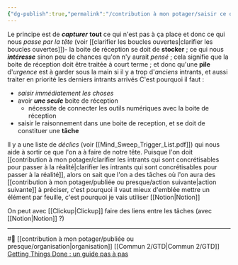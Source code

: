```yaml
---
{"dg-publish":true,"permalink":"/contribution à mon potager/saisir ce qui est nouveau dans une boite de reception avec GTD/"}
---
```


Le principe est de ***capturer*** **tout** ce qui n'est pas à ça place et donc ce qui nous *passe par la tête* (voir [[clarifier les boucles ouvertes\|clarifier les boucles ouvertes]])- la boite de réception se doit de **stocker** ; ce qui nous ***intéresse*** sinon peu de chances qu'on n'y aurait *pensé* ; cela signifie que la boite de réception doit être traitée à court terme ; et donc qu'une **pile** d'*urgence* est à garder sous la main si il y a trop d'*anciens* intrants, et aussi traiter en priorité les derniers intrants arrivés
C'est pourquoi il faut : 
- *saisir immédiatement les choses*
- avoir ***une seule*** boite de réception
	- nécessite de connecter les outils numériques avec la boite de réception
- saisir le raisonnement dans une boite de reception, et se doit de constituer une **tâche**

Il y a une liste de *déclics* (voir [[Mind_Sweep_Trigger_List.pdf]]) qui nous aide à sortir ce que l'on a à faire de notre tête.
Puisque l'on doit [[contribution à mon potager/clarifier les intrants qui sont concrétisables pour passer à la réalité\|clarifier les intrants qui sont concrétisables pour passer à la réalité]], alors on sait que l'on a des tâches où l'on aura des [[contribution à mon potager/publiée ou presque/action suivante\|action suivante]] à préciser, c'est pourquoi il vaut mieux d'emblée mettre un élément par feuille, c'est pourquoi je vais utiliser [[Notion\|Notion]]

On peut avec [[Clickup\|Clickup]] faire des liens entre les tâches (avec [[Notion\|Notion]] ?)

---
#🌲 [[contribution à mon potager/publiée ou presque/organisation\|organisation]] [[Commun 2/GTD\|Commun 2/GTD]]
[Getting Things Done : un guide pas à pas](https://todoist.com/fr/productivity-methods/getting-things-done#consolidez-vos-boites-de-reception)